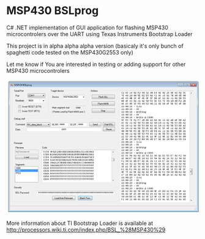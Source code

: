 # MSP430 BSLprog
C# .NET implementation of GUI application for flashing MSP430 microcontrolers over the UART using Texas Instruments Bootstrap Loader

This project is in alpha alpha alpha version (basicaly it's only bunch of spaghetti code tested on the MSP430G2553 only)

Let me know if You are interested in testing or adding support for other MSP430 microcontrolers

![Alt text](https://github.com/micovo/msp430_bslprog/blob/master/docs/screenshot.png "MSP430 BSLprog screenshot")

More information about TI Bootstrap Loader is available at
http://processors.wiki.ti.com/index.php/BSL_%28MSP430%29




